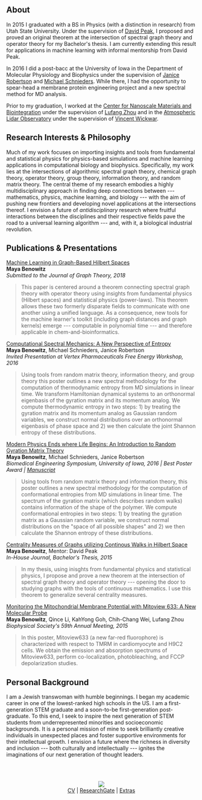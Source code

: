 ## About  

In 2015 I graduated with a BS in Physics (with a distinction in research) from Utah State University. Under the supervision of [David Peak](https://physics.usu.edu/people/faculty-logan/david-peak), I proposed and proved an original theorem at the intersection of spectral graph theory and operator theory for my Bachelor's thesis. I am currently extending this result for applications in machine learning with informal mentorship from David Peak.  

In 2016 I did a post-bacc at the University of Iowa in the Department of Molecular Physiology and Biophysics under the supervision of [Janice Robertson](https://robertson.lab.uiowa.edu/) and [Michael Schnieders](https://medicine.uiowa.edu/biochemistry/profile/michael-schnieders). While there, I had the opportunity to spear-head a membrane protein engineering project and a new spectral method for MD analysis.

Prior to my graduation, I worked at the [Center for Nanoscale Materials and Biointegration](https://cas.uab.edu/cnmb/) under the supervision of [Lufang Zhou](https://www.uab.edu/medicine/cardiovascular/faculty/95-lufang-zhou) and in the [Atmospheric Lidar Observatory](https://cass.usu.edu/observatories/atmospheric-lidar) under the supervision of [Vincent Wickwar](https://physics.usu.edu/people/faculty-logan/vince-wickwar).   

## Research Interests & Philosophy  

Much of my work focuses on importing insights and tools from fundamental and statistical physics for physics-based simulations and machine learning applications in computational biology and biophysics. Specifically, my work lies at the intersections of algorithmic spectral graph theory, chemical graph theory, operator theory, group theory, information theory, and random matrix theory. The central theme of my research embodies a highly multidisciplinary approach in finding deep connections between --- mathematics, physics, machine learning, and biology --- with the aim of pushing new frontiers and developing novel applications at the intersections thereof. I envision a future of _antidisciplinary_ research where fruitful interactions between the disciplines and their respective fields pave the road to a universal learning algorithm --- and, with it, a biological industrial revolution.  

## Publications & Presentations  

[Machine Learning in Graph-Based Hilbert Spaces](https://static1.squarespace.com/static/5b6a93759772ae3555c31081/t/5beb844f0ebbe88dbfe6fec1/1542161488356/_system_appendPDF_proof_hi%281%29.pdf)  
**Maya Benowitz**  
_Submitted to the Journal of Graph Theory, 2018_
>This paper is centered around a theorem connecting spectral graph theory with operator theory using insights from fundamental physics (Hilbert spaces) and statistical physics (power-laws). This theorem allows these two formerly disparate fields to communicate with one another using a unified language. As a consequence, new tools for the machine learner's toolkit (including graph distances and graph kernels) emerge --- computable in polynomial time --- and therefore applicable in chem-and-bioinformatics.    

[Computational Spectral Mechanics: A New Perspective of Entropy](https://static1.squarespace.com/static/5b6a93759772ae3555c31081/t/5bb99fe653450a0e432811f3/1538891761207/spec.pdf)  
**Maya Benowitz**, Michael Schnieders, Janice Robertson  
_Invited Presentation at Vertex Pharmaceuticals Free Energy Workshop, 2016_  
>Using tools from random matrix theory, information theory, and group theory this poster outlines a new spectral methodology for the computation of thermodynamic entropy from MD simulations in linear time. We transform Hamiltonian dynamical systems to an orthonormal eigenbasis of the gyration matrix and its momentum analog. We compute thermodynamic entropy in two steps: 1) by treating the gyration matrix and its momentum analog as Gaussian random variables, we construct normal distributions over an orthonormal eigenbasis of phase space and 2) we then calculate the joint Shannon entropy of these distributions.

[Modern Physics Ends where Life Begins: An Introduction to Random Gyration Matrix Theory](https://static1.squarespace.com/static/5b6a93759772ae3555c31081/t/5bab27f5419202c59851ab9b/1537943578110/RGMTposter2.pdf)  
**Maya Benowitz**, Michael Schnieders, Janice Robertson  
_Biomedical Engineering Symposium, University of Iowa, 2016  |  Best Poster Award | [Manuscript](https://static1.squarespace.com/static/5b6a93759772ae3555c31081/t/5ba7ea47ec212d69b8513b66/1537731144283/radius_of_gyration.pdf)_  
>Using tools from random matrix theory and information theory, this poster outlines a new spectral methodology for the computation of conformational entropies from MD simulations in linear time. The spectrum of the gyration matrix (which describes random walks) contains information of the shape of the polymer. We compute conformational entropies in two steps: 1) by treating the gyration matrix as a Gaussian random variable, we construct normal distributions on the "space of all possible shapes" and 2) we then calculate the Shannon entropy of these distributions.

[Centrality Measures of Graphs utilizing Continous Walks in Hilbert Space](https://digitalcommons.usu.edu/phys_capstoneproject/18/)  
**Maya Benowitz**, Mentor: David Peak  
_In-House Journal, Bachelor's Thesis, 2015_  
> In my thesis, using inisghts from fundamental physics and statistical physics, I propose and prove a new theorem at the intersection of spectral graph theory and operator theory --- opening the door to studying graphs with the tools of continuous mathematics. I use this theorem to generalize several centrality measures.

[Monitoring the Mitochondrial Membrane Potential with Mitoview 633: A New Molecular Probe](https://www.cell.com/biophysj/fulltext/S0006-3495(14)04512-3)  
**Maya Benowitz**, Qince Li, KahYong Goh, Chih-Chang Wei, Lufang Zhou  
_Biophysical Society's 59th Annual Meeting, 2015_  
> In this poster, Mitoview633 (a new far-red fluorophore) is characterized with respect to TMRM in cardiomyocyte and H9C2 cells. We obtain the emission and absorption spectrums of Mitoview633, perform co-localization, photobleaching, and FCCP depolarization studies.  

## Personal Background  

I am a Jewish transwoman with humble beginnings. I began my academic career in one of the lowest-ranked high schools in the US. I am a first-generation STEM graduate and a soon-to-be first-generation post-graduate. To this end, I seek to inspire the next generation of STEM students from underrepresented minorities and socioeconomic backgrounds. It is a personal mission of mine to seek brilliantly creative individuals in unexpected places and foster supportive environments for their intellectual growth. I envision a future where the richness in diversity and inclusion --- both culturally and intellectually --- ignites the imaginations of our next generation of thought leaders.  
  
<br/><br/>

<p align="center">
   <img src="https://avatars0.githubusercontent.com/u/44814324?s=400&v=4">
  <b></b><br>
  <a href="https://static1.squarespace.com/static/5b6a93759772ae3555c31081/t/5bfed52d8985834c7e474680/1543427373865/mayabenowitz_cv.pdf">CV</a> |
  <a href="https://www.researchgate.net/profile/M_Benowitz">ResearchGate</a> |
  <a href="https://www.mpbenowitz.work/">Extras</a>
  <br><br>
</p>

